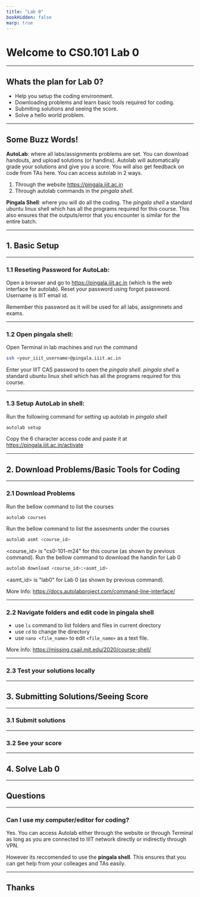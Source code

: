 ```yaml
---
title: "Lab 0"
bookHidden: false
marp: true
---
```


# Welcome to CS0.101 Lab 0



---
## Whats the plan for Lab 0?

- Help you setup the coding environment.
- Downloading problems and learn basic tools required for coding.
- Submiting solutions and seeing the score.
- Solve a hello world problem.
---
## Some Buzz Words!
__AutoLab__: where all labs/assignments problems are set. You can download handouts, and upload solutions (or handins). Autolab will automatically grade your solutions and give you a score. You will also get feedback on code from TAs here. You can access autolab in 2 ways.
1. Through the website https://pingala.iiit.ac.in
2. Through autolab commands in the _pingala shell_.

__Pingala Shell__: where you will do all the coding. The _pingala shell_ a standard ubuntu linux shell which has all the programs required for this course. This also ensures that the outputs/error that you encounter is similar for the entire batch.


---

## 1. Basic Setup

---
### 1.1 Reseting Password for AutoLab: 
Open a browser and go to https://pingala.iiit.ac.in (which is the web interface for autolab). Reset your password using forgot password. Username is IIIT email id. 

Remember this password as it will be used for all labs, assignmnets and exams.


---
### 1.2 Open  pingala shell: 

Open Terminal in lab machines and run the command
```bash
ssh <your_iiit_username>@pingala.iiit.ac.in
```
Enter your IIIT CAS password to open the _pingala shell_. _pingala shell_ a standard ubuntu linux shell which has all the programs required for this course.

---
### 1.3 Setup AutoLab in shell: 
Run the following command for setting up autolab in _pingala shell_
```bash
autolab setup
```
Copy the 6 character access code and paste it at https://pingala.iiit.ac.in/activate

---
## 2. Download Problems/Basic Tools for Coding

---
### 2.1 Download Problems
Run the bellow command to list the courses
```bash
autolab courses
```
Run the bellow command to list the assesments under the courses
```bash
autolab asmt <course_id>
```
<course_id> is "cs0-101-m24" for this course (as shown by previous command).
Run the bellow command to download the handin for Lab 0
```bash
autolab download <course_id>:<asmt_id>
```
<asmt_id> is "lab0" for Lab 0 (as shown by previous command).

More Info: https://docs.autolabproject.com/command-line-interface/


---
### 2.2 Navigate folders and edit code in pingala shell

- use `ls` command to list folders and files in current directory
- use `cd` to change the directory
- use `nano <file_name>` to edit `<file_name>` as a text file.

More Info: https://missing.csail.mit.edu/2020/course-shell/ 

---
### 2.3 Test your solutions locally


---
## 3. Submitting Solutions/Seeing Score 

---
### 3.1 Submit solutions

---
### 3.2 See your score

---
## 4. Solve Lab 0
---
## Questions
---
### Can I use my computer/editor for coding?
Yes. You can access Autolab either through the website or through Terminal as long as you are connected to IIIT network directly or indirectly through VPN.

However its reccomended to use the __pingala shell__. This ensures that you can get help from your colleages and TAs easily.

---
## Thanks